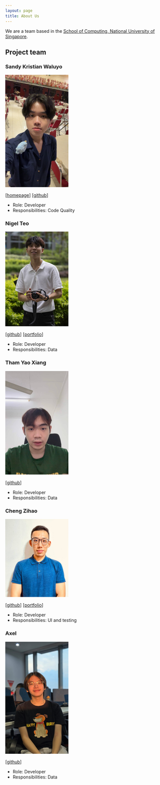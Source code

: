 ```yaml
---
layout: page
title: About Us
---
```


We are a team based in the [School of Computing, National University of Singapore](https://www.comp.nus.edu.sg).

## Project team

### Sandy Kristian Waluyo

<img src="images/sandyk0105.png" width="200px">

[[homepage](http://www.comp.nus.edu.sg/~damithch)]
[[github](https://github.com/sandyk0105)]

* Role: Developer
* Responsibilities: Code Quality

### Nigel Teo

<img src="images/nigeltzy.png" width="200px">

[[github](http://github.com/nigeltzy)]
[[portfolio](https://www.linkedin.com/in/nigel-teo-zi-you-276a452aa/)]

* Role: Developer
* Responsibilities: Data

### Tham Yao Xiang

<img src="images/tyxiangs.png" width="200px">

[[github](http://github.com/tyxiangs)]

* Role: Developer
* Responsibilities: Data

### Cheng Zihao

<img src="images/chengzihao123.png" width="200px">

[[github](http://github.com/chengzihao123)]
[[portfolio](https://czhportfolio.netlify.app/)]

* Role: Developer
* Responsibilities: UI and testing

### Axel

<img src="images/shinichi04.png" width="200px">

[[github](http://github.com/shinichi04)]

* Role: Developer
* Responsibilities: Data


